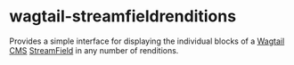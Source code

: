 # wagtail-streamfieldrenditions

Provides a simple interface for displaying the individual blocks of a [Wagtail CMS](https://wagtail.io/) [StreamField](http://docs.wagtail.io/en/v1.0/topics/streamfield.html) in any number of renditions.
